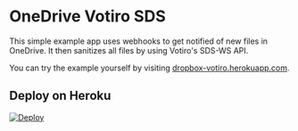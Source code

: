 # OneDrive Votiro SDS

This simple example app uses webhooks to get notified of new files in OneDrive. It then sanitizes all files by using Votiro's SDS-WS API.



You can try the example yourself by visiting [dropbox-votiro.herokuapp.com](https://dropbox-votiro.herokuapp.com).



## Deploy on Heroku

[![Deploy](https://www.herokucdn.com/deploy/button.png)](https://heroku.com/deploy)


